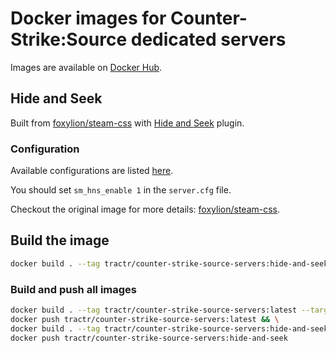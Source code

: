 # Docker images for Counter-Strike:Source dedicated servers

Images are available on [Docker Hub](https://hub.docker.com/r/tractr/counter-strike-source-servers).

## Hide and Seek

Built from [foxylion/steam-css](https://hub.docker.com/r/foxylion/steam-css) with [Hide and Seek](https://forums.alliedmods.net/showthread.php?p=2647181) plugin.

### Configuration

Available configurations are listed [here](https://github.com/blackdevil72/SM-Hide-and-Seek).

You should set `sm_hns_enable 1` in the `server.cfg` file.

Checkout the original image for more details: [foxylion/steam-css](https://hub.docker.com/r/foxylion/steam-css).

## Build the image

```bash
docker build . --tag tractr/counter-strike-source-servers:hide-and-seek --target hide-and-seek
```

### Build and push all images

```bash
docker build . --tag tractr/counter-strike-source-servers:latest --target hide-and-seek && \
docker push tractr/counter-strike-source-servers:latest && \
docker build . --tag tractr/counter-strike-source-servers:hide-and-seek --target hide-and-seek && \
docker push tractr/counter-strike-source-servers:hide-and-seek
```
